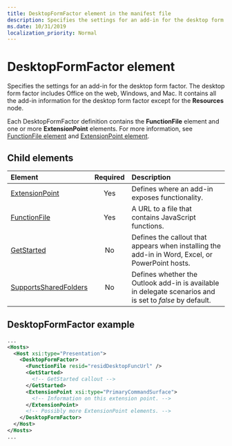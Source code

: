 ```yaml
---
title: DesktopFormFactor element in the manifest file
description: Specifies the settings for an add-in for the desktop form factor.
ms.date: 10/31/2019
localization_priority: Normal
---
```


# DesktopFormFactor element

Specifies the settings for an add-in for the desktop form factor. The desktop form factor includes Office on the web, Windows, and Mac. It contains all the add-in information for the desktop form factor except for the **Resources** node.

Each DesktopFormFactor definition contains the **FunctionFile** element and one or more **ExtensionPoint** elements. For more information, see [FunctionFile element](functionfile.md) and [ExtensionPoint element](extensionpoint.md).

## Child elements

| Element                               | Required | Description  |
|:--------------------------------------|:--------:|:-------------|
| [ExtensionPoint](extensionpoint.md)   | Yes      | Defines where an add-in exposes functionality. |
| [FunctionFile](functionfile.md)       | Yes      | A URL to a file that contains JavaScript functions.|
| [GetStarted](getstarted.md)           | No       | Defines the callout that appears when installing the add-in in Word, Excel, or PowerPoint hosts. |
| [SupportsSharedFolders](supportssharedfolders.md) | No | Defines whether the Outlook add-in is available in delegate scenarios and is set to *false* by default. |

## DesktopFormFactor example

```xml
...
<Hosts>
  <Host xsi:type="Presentation">
    <DesktopFormFactor>
      <FunctionFile resid="residDesktopFuncUrl" />
      <GetStarted>
        <!-- GetStarted callout -->
      </GetStarted>
      <ExtensionPoint xsi:type="PrimaryCommandSurface">
        <!-- Information on this extension point. -->
      </ExtensionPoint>
      <!-- Possibly more ExtensionPoint elements. -->
    </DesktopFormFactor>
  </Host>
</Hosts>
...
```
